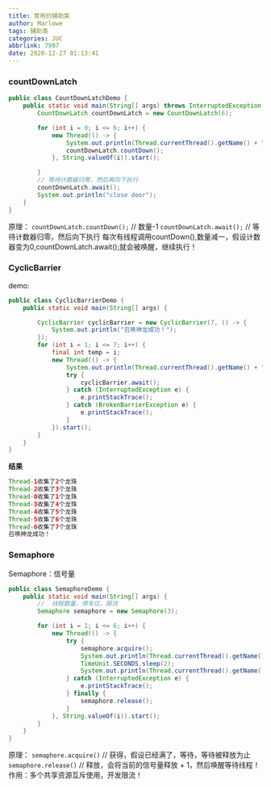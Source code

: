 ```yaml
---
title: 常用的辅助类
author: Marlowe
tags: 辅助类
categories: JUC
abbrlink: 7997
date: 2020-12-27 01:13:41
---
```

### countDownLatch

```java
public class CountDownLatchDemo {
    public static void main(String[] args) throws InterruptedException {
        CountDownLatch countDownLatch = new CountDownLatch(6);

        for (int i = 0; i <= 6; i++) {
            new Thread(() -> {
                System.out.println(Thread.currentThread().getName() + " Go out");
                countDownLatch.countDown();
            }, String.valueOf(i)).start();

        }
        // 等待计数器归零，然后再向下执行
        countDownLatch.await();
        System.out.println("close door");
    }
}
```
原理：
`countDownLatch.countDown();` // 数量-1
`countDownLatch.await();` // 等待计数器归零，然后向下执行
每次有线程调用countDown(),数量减一，假设计数器变为0,countDownLatch.await();就会被唤醒，继续执行！


### CyclicBarrier
demo:
```java
public class CyclicBarrierDemo {
    public static void main(String[] args) {

        CyclicBarrier cyclicBarrier = new CyclicBarrier(7, () -> {
            System.out.println("召唤神龙成功！");
        });
        for (int i = 1; i <= 7; i++) {
            final int temp = i;
            new Thread(() -> {
                System.out.println(Thread.currentThread().getName() + "收集了" + temp + "个龙珠");
                try {
                    cyclicBarrier.await();
                } catch (InterruptedException e) {
                    e.printStackTrace();
                } catch (BrokenBarrierException e) {
                    e.printStackTrace();
                }
            }).start();
        }
    }
}
```
**结果**
```java
Thread-1收集了2个龙珠
Thread-2收集了3个龙珠
Thread-0收集了1个龙珠
Thread-3收集了4个龙珠
Thread-4收集了5个龙珠
Thread-5收集了6个龙珠
Thread-6收集了7个龙珠
召唤神龙成功！
```

### Semaphore
Semaphore：信号量
```java
public class SemaphoreDemo {
    public static void main(String[] args) {
        //  线程数量，停车位，限流
        Semaphore semaphore = new Semaphore(3);

        for (int i = 1; i <= 6; i++) {
            new Thread(() -> {
                try {
                    semaphore.acquire();
                    System.out.println(Thread.currentThread().getName() + "抢到车位");
                    TimeUnit.SECONDS.sleep(2);
                    System.out.println(Thread.currentThread().getName() + "离开车位");
                } catch (InterruptedException e) {
                    e.printStackTrace();
                } finally {
                    semaphore.release();
                }
            }, String.valueOf(i)).start();
        }
    }
}
```
原理：
`semaphore.acquire()` // 获得，假设已经满了，等待，等待被释放为止
`semaphore.release()` // 释放，会将当前的信号量释放 + 1，然后唤醒等待线程！
作用：多个共享资源互斥使用，开发限流！

